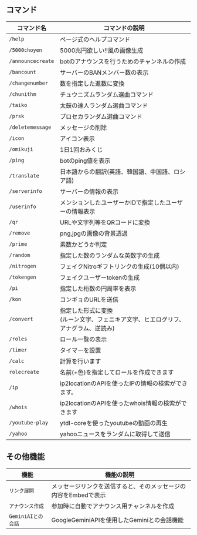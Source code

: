 ## コマンド
| コマンド名 | コマンドの説明|
|---|---|
|`/help`|ページ式のヘルプコマンド|
|`/5000choyen`|5000兆円欲しい!!風の画像生成|
|`/announcecreate`|botのアナウンスを行うためのチャンネルの作成|
|`/bancount`|サーバーのBANメンバー数の表示|
|`/changenumber`|数を指定した進数に変換|
|`/chunithm`|チュウニズムランダム選曲コマンド|
|`/taiko`|太鼓の達人ランダム選曲コマンド|
|`/prsk`|プロセカランダム選曲コマンド|
|`/deletemessage`|メッセージの削除|
|`/icon`|アイコン表示|
|`/omikuji`|1日1回おみくじ|
|`/ping`|botのping値を表示|
|`/translate`|日本語からの翻訳(英語、韓国語、中国語、ロシア語)|
|`/serverinfo`|サーバーの情報の表示|
|`/userinfo`|メンションしたユーザーかIDで指定したユーザーの情報表示|
|`/qr`|URLや文字列等をQRコードに変換|
|`/remove`|png,jpgの画像の背景透過|
|`/prime`|素数かどうか判定|
|`/random`|指定した数のランダムな英数字の生成|
|`/nitrogen`|フェイクNitroギフトリンクの生成(10個以内)|
|`/tokengen`|フェイクユーザーtokenの生成|
|`/pi`|指定した桁数の円周率を表示|
|`/kon`|コンギョのURLを送信|
|`/convert`|指定した形式に変換<br>(ルーン文字、フェニキア文字、ヒエログリフ、アナグラム、逆読み)|
|`/roles`|ロール一覧の表示|
|`/timer`|タイマーを設置|
|`/calc`|計算を行います|
|`rolecreate`|名前(+色)を指定してロールを作成できます|
|`/ip`|ip2locationのAPIを使ったIPの情報の検索ができます。|
|`/whois`|ip2locationのAPIを使ったwhois情報の検索ができます|
|`/youtube-play`|ytdl-coreを使ったyoutubeの動画の再生|
|`/yahoo`|yahooニュースをランダムに取得して送信|

## その他機能
| 機能 | 機能の説明|
|---|---|
|`リンク展開`|メッセージリンクを送信すると、そのメッセージの内容をEmbedで表示|
|`アナウンス作成`|参加時に自動でアナウンス用チャンネルを作成|
|`GeminiAIとの会話`|GoogleGeminiAPIを使用したGeminiとの会話機能|
